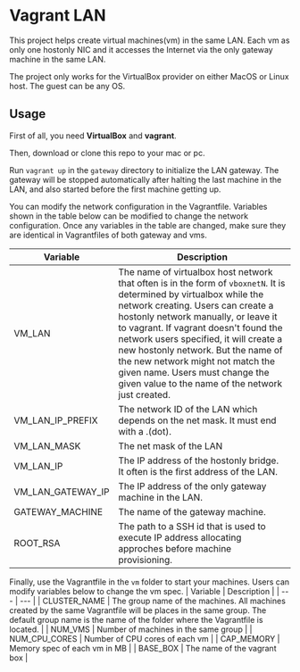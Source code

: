 # Vagrant LAN

This project helps create virtual machines(vm) in the same LAN. 
Each vm as only one hostonly NIC and it accesses the Internet via the only gateway machine in the same LAN.

The project only works for the VirtualBox provider on either MacOS or Linux host. The guest can be any OS.

## Usage

First of all, you need **VirtualBox** and  **vagrant**.

Then, download or clone this repo to your mac or pc.

Run `vagrant up` in the `gateway` directory to initialize the LAN gateway.
The gateway will be stopped automatically after halting the last machine in the LAN, and also started before the first machine getting up.

You can modify the network configuration in the Vagrantfile.
Variables shown in the table below can be modified to change the network configuration.
Once any variables in the table are changed, make sure they are identical in Vagrantfiles of both gateway and vms.

| Variable | Description |
| --- | --- |
| VM_LAN | The name of virtualbox host network that often is in the form of `vboxnetN`. It is determined by virtualbox while the network creating. Users can create a hostonly network manually, or leave it to vagrant. If vagrant doesn't found the network users specified, it will create a new hostonly network. But the name of the new network might not match the given name. Users must change the given value to the name of the network just created. |
| VM_LAN_IP_PREFIX | The network ID of the LAN which depends on the net mask. It must end with a .(dot). |
| VM_LAN_MASK | The net mask of the LAN |
| VM_LAN_IP | The IP address of the hostonly bridge. It often is the first address of the LAN. |
| VM_LAN_GATEWAY_IP | The IP address of the only gateway machine in the LAN. |
| GATEWAY_MACHINE | The name of the gateway machine. |
| ROOT_RSA | The path to a SSH id that is used to execute IP address allocating approches before machine provisioning. |

Finally, use the Vagrantfile in the `vm` folder to start your machines. Users can modify variables below to change the vm spec.
| Variable | Description |
| --- | --- |
| CLUSTER_NAME | The group name of the machines. All machines created by the same Vagrantfile will be places in the same group. The default group name is the name of the folder where the Vagrantfile is located. |
| NUM_VMS | Number of machines in the same group |
| NUM_CPU_CORES | Number of CPU cores of each vm |
| CAP_MEMORY | Memory spec of each vm in MB |
| BASE_BOX | The name of the vagrant box |
